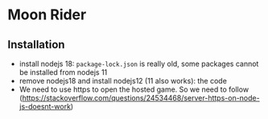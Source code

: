 # Moon Rider

## Installation

- install nodejs 18: ```package-lock.json``` is really old, some packages cannot be installed from nodejs 11
- remove nodejs18 and install nodejs12 (11 also works): the code 
- We need to use https to open the hosted game. So we need to follow (https://stackoverflow.com/questions/24534468/server-https-on-node-js-doesnt-work)

